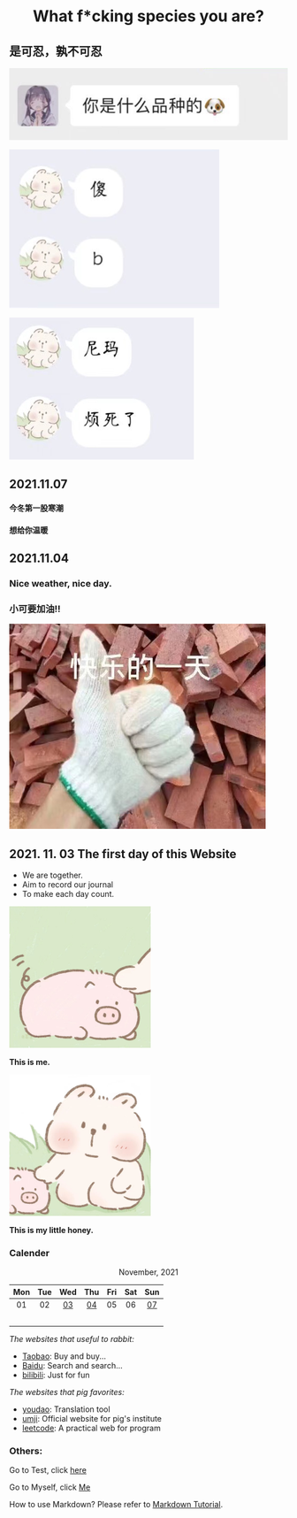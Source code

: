 # <center>What f*cking species you are? </center>

## 是可忍，孰不可忍

![m1](images/m1.png)

![m1](images/m2.png)

![m2](images/m3.png)

## 2021.11.07

#### 今冬第一股寒潮

#### 想给你温暖



## 2021.11.04 

### Nice weather, nice day.

### 小可要加油!!

![Up up up](images/day1/y4.jpeg)

## 2021. 11. 03 The first day of this Website

- We are together.
- Aim to record our journal
- To make each day count.

<img src="images/Me.jpeg" alt="Me" style="zoom:25%;" />

**This is me.**

<img src="images/She.jpeg" alt="She" style="zoom:25%;" />

**This is my little honey.**



### **Calender**

<center>November, 2021</center>

| Mon  | Tue  |      Wed      |      Thu      | Fri  | Sat  |      Sun      |
| :--: | :--: | :-----------: | :-----------: | :--: | :--: | :-----------: |
|  01  |  02  | [03](day1.md) | [04](day2.md) |  05  |  06  | [07](day7.md) |
|      |      |               |               |      |      |               |
|      |      |               |               |      |      |               |
|      |      |               |               |      |      |               |
|      |      |               |               |      |      |               |
|      |      |               |               |      |      |               |



*The websites that useful to rabbit:*

* [Taobao](https://www.taobao.com): Buy and buy...
* [Baidu](https://www.baidu.com): Search and search...
* [bilibili](https://www.bilibili.com): Just for fun

*The websites that pig favorites:*

- [youdao](https://fanyi.youdao.com): Translation tool
- [umji](https://www.ji.sjtu.edu.cn/cn/): Official website for pig's institute
- [leetcode](https://leetcode-cn.com): A practical web for program



### Others:

Go to Test, click [here](test.md)

Go to Myself, click [Me](https://xuleeyoung.github.io/Blogs/)

How to use Markdown? Please refer to [Markdown Tutorial](markdown.html).




